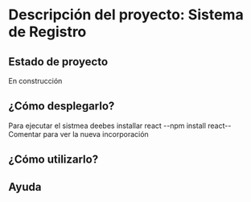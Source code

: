 <h1>Descripción del proyecto: Sistema de Registro</h1>
<h2>Estado de proyecto</h2>
En construcción
<h2>¿Cómo desplegarlo?</h2>
Para ejecutar el sistmea deebes installar react
--npm install react--
Comentar para ver la nueva incorporación
<h2>¿Cómo utilizarlo?</h2>
<h2>Ayuda</h2>
